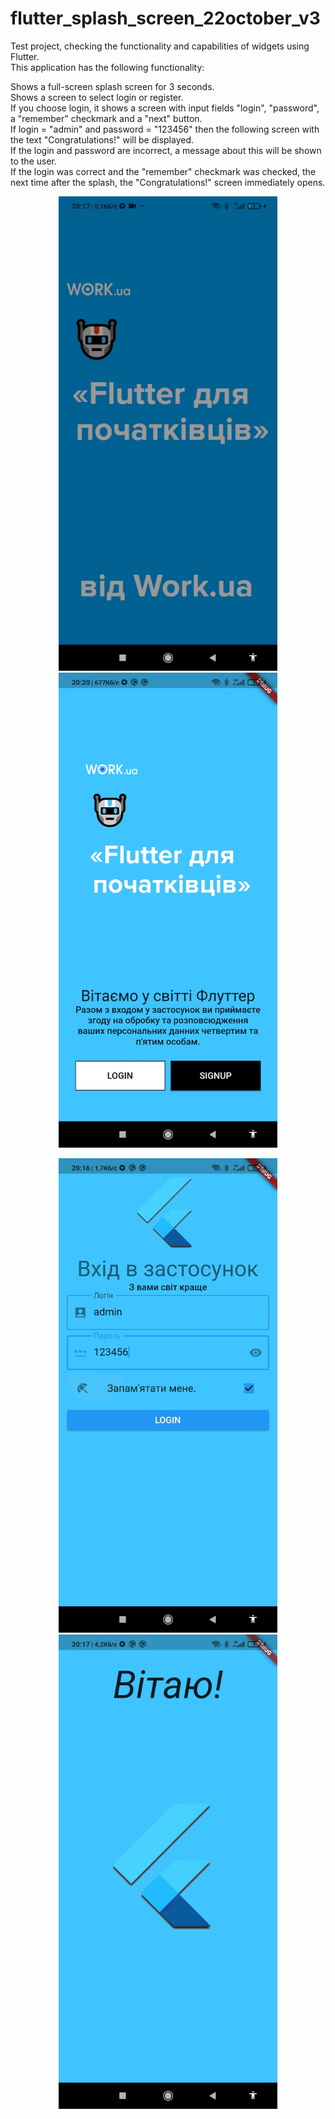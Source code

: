 # flutter_splash_screen_22october_v3

Test project, checking the functionality and capabilities of widgets using Flutter. <br>
This application has the following functionality:

Shows a full-screen splash screen for 3 seconds. <br>
Shows a screen to select login or register. <br>
If you choose login, it shows a screen with input fields "login", "password", a "remember" checkmark and a "next" button. <br>
If login = "admin" and password = "123456" then the following screen with the text "Congratulations!" will be displayed. <br>
If the login and password are incorrect, a message about this will be shown to the user. <br>
If the login was correct and the "remember" checkmark was checked, the next time after the splash, the "Congratulations!" screen immediately opens. <br>



 <p align="center">
  <img src="src_for_redme/splash.png" width="350" title="Скріншот сплеш екрана">
  <img src="src_for_redme/signlogin.png" width="350" alt="accessibility text">
</p>

 <p align="center">
  <img src="src_for_redme/login.png" width="350" title="Скріншот сплеш екрана">
  <img src="src_for_redme/main.png" width="350" alt="accessibility text">
</p>





